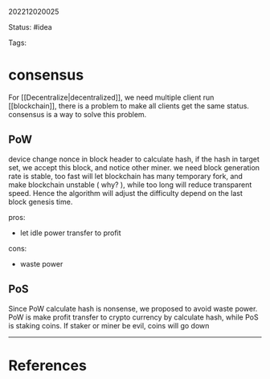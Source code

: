 202212020025

Status: #idea

Tags:

# consensus

For [[Decentralize|decentralized]], we need multiple client run [[blockchain]], there is a problem to make all clients get the same status. consensus is a way to solve this problem. 

## PoW

device change nonce in block header to calculate hash, if the hash in target set, we accept this block, and notice other miner. we need  block generation rate is stable, too fast will let blockchain has many temporary fork, and make blockchain unstable ( why? ),
while too long will reduce transparent speed. Hence the algorithm will adjust the difficulty depend on the last block genesis time.

pros:
- let idle power transfer to profit

cons:
- waste power

## PoS

Since PoW calculate hash is nonsense, we proposed to avoid waste power. PoW is make profit transfer to crypto currency by calculate hash, while PoS is staking coins. If staker or miner be evil, coins will go down

---
# References